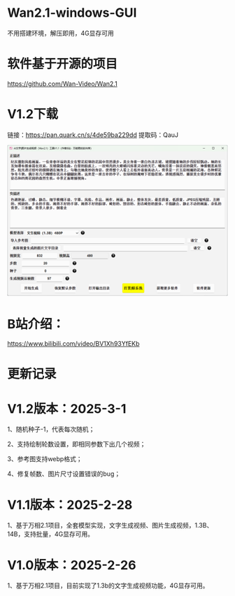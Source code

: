 # Wan2.1-windows-GUI
不用搭建环境，解压即用，4G显存可用

# 软件基于开源的项目
https://github.com/Wan-Video/Wan2.1

 
# V1.2下载

链接：https://pan.quark.cn/s/4de59ba229dd
提取码：QauJ


 ![image](https://github.com/zhaoyun0071/Wan2.1-windows-GUI/blob/main/1.png)

 
# B站介绍：
https://www.bilibili.com/video/BV1Xh93YfEKb

# 更新记录

# V1.2版本：2025-3-1
1、随机种子-1，代表每次随机；

2、支持绘制轮数设置，即相同参数下出几个视频；

3、参考图支持webp格式；

4、修复帧数、图片尺寸设置错误的bug；


# V1.1版本：2025-2-28
1、基于万相2.1项目，全套模型实现，文字生成视频、图片生成视频，1.3B、14B，支持批量，4G显存可用。


# V1.0版本：2025-2-26
1、基于万相2.1项目，目前实现了1.3b的文字生成视频功能，4G显存可用。


